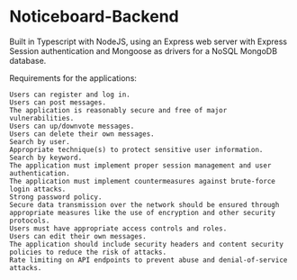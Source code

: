 # Noticeboard-Backend

Built in Typescript with NodeJS, using an Express web server with Express Session authentication and Mongoose as drivers for a NoSQL MongoDB database.

Requirements for the applications:

    Users can register and log in.
    Users can post messages.
    The application is reasonably secure and free of major vulnerabilities.
    Users can up/downvote messages.
    Users can delete their own messages.
    Search by user.
    Appropriate technique(s) to protect sensitive user information.
    Search by keyword.
    The application must implement proper session management and user authentication.
    The application must implement countermeasures against brute-force login attacks.
    Strong password policy.
    Secure data transmission over the network should be ensured through appropriate measures like the use of encryption and other security protocols.
    Users must have appropriate access controls and roles.
    Users can edit their own messages.
    The application should include security headers and content security policies to reduce the risk of attacks.
    Rate limiting on API endpoints to prevent abuse and denial-of-service attacks.
